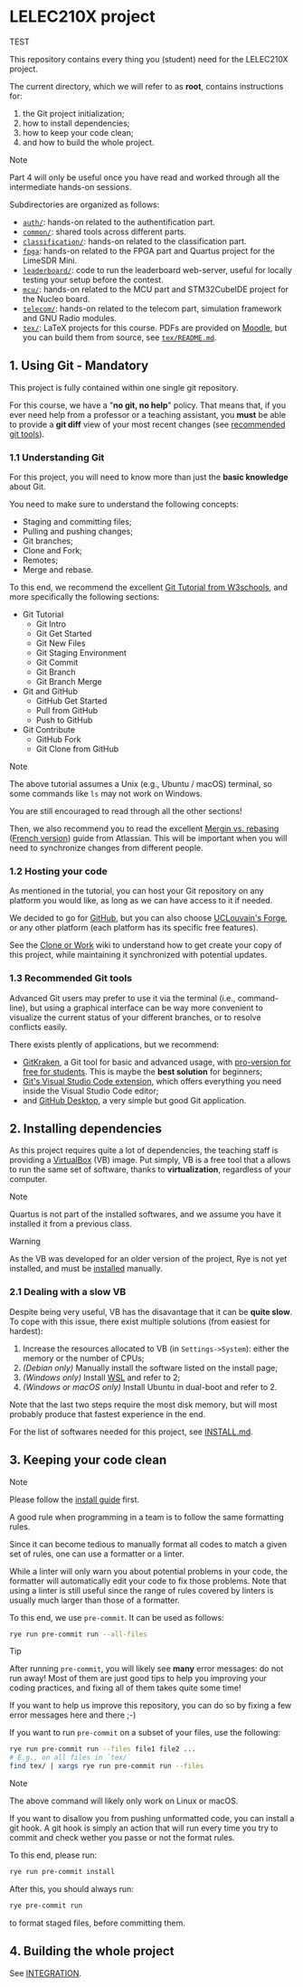 # LELEC210X project

TEST

This repository contains every thing you (student) need for the LELEC210X project.

The current directory, which we will refer to as **root**, contains instructions for:

1. the Git project initialization;
2. how to install dependencies;
3. how to keep your code clean;
4. and how to build the whole project.

> [!NOTE]
> Part 4 will only be useful once you have read and worked through all
> the intermediate hands-on sessions.

Subdirectories are organized as follows:

- [`auth/`](auth/):
  hands-on related to the authentification part.
- [`common/`](common/):
  shared tools across different parts.
- [`classification/`](classification/):
  hands-on related to the classification part.
- [`fpga`](fpga/):
  hands-on related to the FPGA part and Quartus project for the LimeSDR Mini.
- [`leaderboard/`](leaderboard/):
  code to run the leaderboard web-server, useful for locally testing your
  setup before the contest.
- [`mcu/`](mcu/):
  hands-on related to the MCU part and STM32CubeIDE project for the Nucleo board.
- [`telecom/`](telecom/): hands-on related to the telecom part,
  simulation framework and GNU Radio modules.
- [`tex/`](tex/): LaTeX projects for this course.
  PDFs are provided on [Moodle](https://moodle.uclouvain.be/course/view.php?id=4829),
  but you can build them from source, see [`tex/README.md`](tex/README.md).

## 1. Using Git - Mandatory

This project is fully contained within one single git repository.

For this course, we have a "**no git, no help**" policy.
That means that, if you ever need help from a professor or a teaching assistant,
you **must** be able to provide a **git diff** view of your most recent changes
(see [recommended git tools](#13-recommended-git-tools)).

### 1.1 Understanding Git

For this project, you will need to know more than just the **basic knowledge**
about Git.

You need to make sure to understand the following concepts:

- Staging and committing files;
- Pulling and pushing changes;
- Git branches;
- Clone and Fork;
- Remotes;
- Merge and rebase.

To this end, we recommend the excellent
[Git Tutorial from W3schools](https://www.w3schools.com/git/),
and more specifically the following sections:

- Git Tutorial
  - Git Intro
  - Git Get Started
  - Git New Files
  - Git Staging Environment
  - Git Commit
  - Git Branch
  - Git Branch Merge
- Git and GitHub
  - GitHub Get Started
  - Pull from GitHub
  - Push to GitHub
- Git Contribute
  - GitHub Fork
  - Git Clone from GitHub

> [!NOTE]
> The above tutorial assumes a Unix (e.g., Ubuntu / macOS)
> terminal, so some commands like `ls` may not
> work on Windows.

You are still encouraged to read through all the other sections!

Then, we also recommend you to read the excellent
[Mergin vs. rebasing](https://www.atlassian.com/git/tutorials/merging-vs-rebasing)
([French version](https://www.atlassian.com/fr/git/tutorials/merging-vs-rebasing))
guide from Atlassian. This will be important when you will need to synchronize changes
from different people.

### 1.2 Hosting your code

As mentioned in the tutorial, you can host your Git repository
on any platform you would like, as long as we can have access
to it if needed.

We decided to go for [GitHub](https://github.com/), but
you can also choose [UCLouvain's Forge](https://forge.uclouvain.be/),
or any other platform (each platform has its specific free features).

See the [Clone or Work](/wiki/Clone-or-Fork) wiki to understand how to
get create your copy of this project, while maintaining it synchronized
with potential updates.

### 1.3 Recommended Git tools

Advanced Git users may prefer to use it via the terminal (i.e., command-line),
but using a graphical interface can be way more convenient to visualize the current
status of your different branches, or to resolve conflicts easily.

There exists plently of applications, but we recommend:

- [GitKraken](https://www.gitkraken.com/),
  a Git tool for basic and advanced usage,
  with
  [pro-version for free for students](https://www.gitkraken.com/github-student-developer-pack).
  This is maybe the **best solution** for beginners;
- [Git's Visual Studio Code extension](https://code.visualstudio.com/docs/sourcecontrol/overview),
  which offers everything you need inside the Visual Studio Code editor;
- and [GitHub Desktop](https://desktop.github.com/),
  a very simple but good Git application.

## 2. Installing dependencies

As this project requires quite a lot of dependencies, the teaching staff is
providing a [VirtualBox](https://www.virtualbox.org/) (VB) image. Put simply,
VB is a free tool that a allows to run the same set of software, thanks to
**virtualization**, regardless of your computer.

> [!NOTE]
> Quartus is not part of the installed softwares,
> and we assume you have it installed it from a previous class.

> [!WARNING]
> As the VB was developed for an older version of the project,
> Rye is not yet installed, and must be
> [installed](https://rye.astral.sh/guide/installation/) manually.

### 2.1 Dealing with a slow VB

Despite being very useful, VB has the disavantage that it can be **quite slow**.
To cope with this issue, there exist multiple solutions (from easiest for hardest):

1. Increase the resources allocated to VB (in `Settings->System`): either the
   memory or the number of CPUs;
2. _(Debian only)_ Manually install the software listed on the install page;
3. _(Windows only)_ Install [WSL](https://learn.microsoft.com/en-us/windows/wsl/install)
   and refer to 2;
4. _(Windows or macOS only)_ Install Ubuntu in dual-boot and refer to 2.

Note that the last two steps require the most disk memory, but will most
probably produce that fastest experience in the end.

For the list of softwares needed for this project,
see [INSTALL.md](./INSTALL.md).

## 3. Keeping your code clean

> [!NOTE]
> Please follow the [install guide](INSTALL.md) first.

A good rule when programming in a team is to follow the same formatting rules.

Since it can become tedious to manually format all codes to match a given set
of rules, one can use a formatter or a linter.

While a linter will only warn you about potential problems in your code,
the formatter will automatically edit your code to fix those problems.
Note that using a linter is still useful since the range of rules covered by
linters is usually much larger than those of a formatter.

To this end, we use `pre-commit`. It can be used as follows:

```bash
rye run pre-commit run --all-files
```

> [!TIP]
> After running `pre-commit`, you will likely see **many** error messages:
> do not run away! Most of them are just good tips to help you
> improving your coding practices, and fixing all of them takes quite some time!
>
> If you want to help us improve this repository, you can do so by
> fixing a few error messages here and there ;-)

If you want to run `pre-commit` on a subset of your files, use the following:

```bash
rye run pre-commit run --files file1 file2 ...
# E.g., on all files in `tex/`
find tex/ | xargs rye run pre-commit run --files
```

> [!NOTE]
> The above command will likely only work on Linux or macOS.

If you want to disallow you from pushing unformatted code,
you can install a git hook.
A git hook is simply an action that will run every time you try to commit
and check wether you passe or not the format rules.

To this end, please run:

```bash
rye run pre-commit install
```

After this, you should always run:

```bash
rye pre-commit run
```

to format staged files, before committing them.

## 4. Building the whole project

See [INTEGRATION](INTEGRATION.md).

